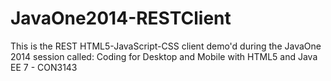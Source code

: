 JavaOne2014-RESTClient
======================

This is the REST HTML5-JavaScript-CSS client demo'd during the JavaOne 2014 session called:  Coding for Desktop and Mobile with HTML5 and Java EE 7 - CON3143
